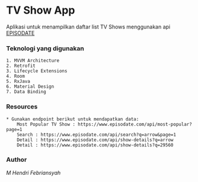# TV Show App

Aplikasi untuk menampilkan daftar list TV Shows menggunakan api [EPISODATE](https://www.episodate.com/)

### Teknologi yang digunakan
    
	1. MVVM Architecture
	2. Retrofit
	3. Lifecycle Extensions
	4. Room
	5. RxJava
	6. Material Design
	7. Data Binding
    
### Resources

	* Gunakan endpoint berikut untuk mendapatkan data:
		Most Popular TV Show : https://www.episodate.com/api/most-popular?page=1
		Search : https://www.episodate.com/api/search?q=arrow&page=1
		Detail : https://www.episodate.com/api/show-details?q=arrow
		Detail : https://www.episodate.com/api/show-details?q=29560
		
### Author
_M Hendri Febriansyah_